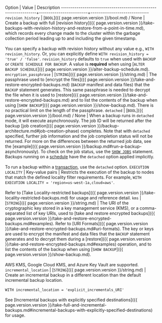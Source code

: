  Option                                                          | Value                   | Description
-----------------------------------------------------------------+-------------------------+------------------------------
`revision_history`<a name="with-revision-history"></a>           | [`BOOL`]({{ page.version.version }}/bool.md) / None                     | Create a backup with full [revision history]({{ page.version.version }}/take-backups-with-revision-history-and-restore-from-a-point-in-time.md), which records every change made to the cluster within the garbage collection period leading up to and including the given timestamp.<br><br>You can specify a backup with revision history without any value e.g., `WITH revision_history`. Or, you can explicitly define `WITH revision_history = 'true' / 'false'`. `revision_history` defaults to `true` when used with `BACKUP` or `CREATE SCHEDULE FOR BACKUP`. A value is **required** when using [`ALTER BACKUP SCHEDULE`]({{ page.version.version }}/alter-backup-schedule.md).
`encryption_passphrase`<a name="with-encryption-passphrase"></a> | [`STRING`]({{ page.version.version }}/string.md) | The passphrase used to [encrypt the files]({{ page.version.version }}/take-and-restore-encrypted-backups.md) (`BACKUP` manifest and data files) that the `BACKUP` statement generates. This same passphrase is needed to decrypt the file when it is used to [restore]({{ page.version.version }}/take-and-restore-encrypted-backups.md) and to list the contents of the backup when using [`SHOW BACKUP`]({{ page.version.version }}/show-backup.md). There is no practical limit on the length of the passphrase.
`detached`<a name="detached"></a>                           | [`BOOL`]({{ page.version.version }}/bool.md) / None                   |  When a backup runs in `detached` mode, it will execute asynchronously. The job ID will be returned after the backup [job creation]({{ page.version.version }}/backup-architecture.md#job-creation-phase) completes. Note that with `detached` specified, further job information and the job completion status will not be returned. For more on the differences between the returned job data, see the [example]({{ page.version.version }}/backup.md#run-a-backup-asynchronously). To check on the job status, use the [`SHOW JOBS`](show-jobs.html) statement. Backups running on a [schedule](create-schedule-for-backup.html) have the `detached` option applied implicitly.<br><br>To run a backup within a [transaction](transactions.html), use the `detached` option.
`EXECUTION LOCALITY` | Key-value pairs | Restricts the execution of the backup to nodes that match the defined locality filter requirements. For example, `WITH EXECUTION LOCALITY = 'region=us-west-1a,cloud=aws'`. <br><br>Refer to [Take Locality-restricted backups]({{ page.version.version }}/take-locality-restricted-backups.md) for usage and reference detail.
`kms`                                                            | [`STRING`]({{ page.version.version }}/string.md) |  The URI of the cryptographic key stored in a key management service (KMS), or a comma-separated list of key URIs, used to [take and restore encrypted backups]({{ page.version.version }}/take-and-restore-encrypted-backups.md#examples). Refer to [URI Formats]({{ page.version.version }}/take-and-restore-encrypted-backups.md#uri-formats). The key or keys are  used to encrypt the manifest and data files that the `BACKUP` statement generates and to decrypt them during a [restore]({{ page.version.version }}/take-and-restore-encrypted-backups.md#examples) operation, and to list the contents of the backup when using [`SHOW BACKUP`]({{ page.version.version }}/show-backup.md). <br/><br/>AWS KMS, Google Cloud KMS, and Azure Key Vault are supported.
`incremental_location`<a name="incr-location"></a> | [`STRING`]({{ page.version.version }}/string.md) | Create an incremental backup in a different location than the default incremental backup location. <br><br>`WITH incremental_location = 'explicit_incrementals_URI'`<br><br>See [Incremental backups with explicitly specified destinations]({{ page.version.version }}/take-full-and-incremental-backups.md#incremental-backups-with-explicitly-specified-destinations) for usage.
